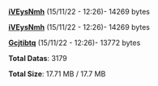 [**iVEysNmh**](/data/iVEysNmh.txt) (15/11/22 - 12:26)- 14269 bytes

[**iVEysNmh**](/data/iVEysNmh.txt) (15/11/22 - 12:26)- 14269 bytes

[**Gcjtibtq**](/data/Gcjtibtq.txt) (15/11/22 - 12:26)- 13772 bytes

**Total Datas**: 3179

**Total Size**: 17.71 MB / 17.7 MB